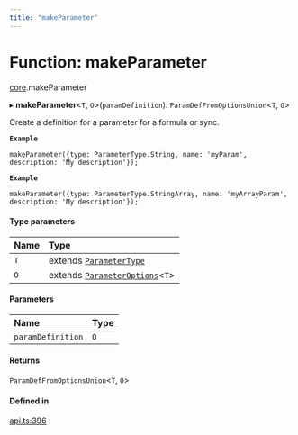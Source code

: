 ```yaml
---
title: "makeParameter"
---
```

# Function: makeParameter

[core](../modules/core.md).makeParameter

▸ **makeParameter**<`T`, `O`\>(`paramDefinition`): `ParamDefFromOptionsUnion`<`T`, `O`\>

Create a definition for a parameter for a formula or sync.

**`Example`**

```
makeParameter({type: ParameterType.String, name: 'myParam', description: 'My description'});
```

**`Example`**

```
makeParameter({type: ParameterType.StringArray, name: 'myArrayParam', description: 'My description'});
```

#### Type parameters

| Name | Type |
| :------ | :------ |
| `T` | extends [`ParameterType`](../enums/core.ParameterType.md) |
| `O` | extends [`ParameterOptions`](../types/core.ParameterOptions.md)<`T`\> |

#### Parameters

| Name | Type |
| :------ | :------ |
| `paramDefinition` | `O` |

#### Returns

`ParamDefFromOptionsUnion`<`T`, `O`\>

#### Defined in

[api.ts:396](https://github.com/coda/packs-sdk/blob/main/api.ts#L396)
